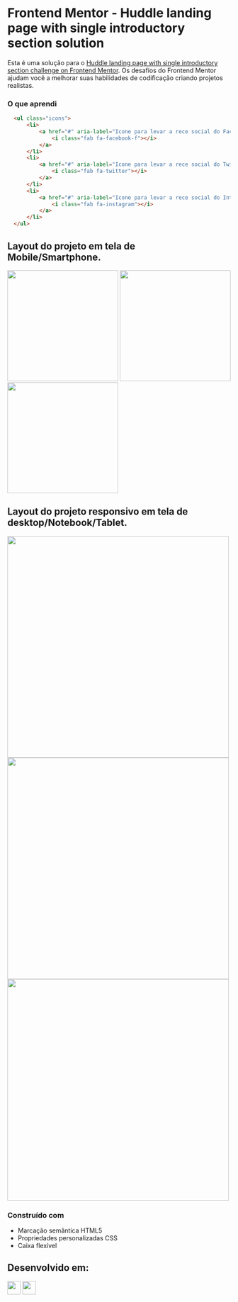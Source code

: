 # Frontend Mentor - Huddle landing page with single introductory section solution
Esta é uma solução para o [Huddle landing page with single introductory section challenge on Frontend Mentor](https://www.frontendmentor.io/challenges/huddle-landing-page-with-a-single-introductory-section-B_2Wvxgi0). Os desafios do Frontend Mentor ajudam você a melhorar suas habilidades de codificação criando projetos realistas.

### O que aprendi

```html
  <ul class="icons">
      <li>
          <a href="#" aria-label="Icone para levar a rece social do Facebook">
              <i class="fab fa-facebook-f"></i>
          </a>
      </li>
      <li>
          <a href="#" aria-label="Icone para levar a rece social do Twitter">
              <i class="fab fa-twitter"></i>
          </a>
      </li>
      <li>
          <a href="#" aria-label="Icone para levar a rece social do Intagram">
              <i class="fab fa-instagram"></i>
          </a>
      </li>
  </ul>
```

## Layout do projeto em tela de Mobile/Smartphone.

<img src="https://github.com/HumbertoFox/repository/assets/126817628/442e8880-dd66-4e53-9f83-47ebe740c8d2" width="250px"/>
<img src="https://github.com/HumbertoFox/repository/assets/126817628/a5122d66-dd46-46e3-881f-1ba0a99ed015" width="250px"/>
<img src="https://github.com/HumbertoFox/repository/assets/126817628/0d068868-baf7-489c-a5c1-9132c418605a" width="250px"/>

## Layout do projeto responsivo em tela de desktop/Notebook/Tablet.

<img src="https://github.com/HumbertoFox/repository/assets/126817628/f70fd8a7-ee7f-4001-876d-de8bb896703d" width="500px"/>
<img src="https://github.com/HumbertoFox/repository/assets/126817628/d82490fe-f8f8-4b67-9eee-872296688e2c" width="500px"/>
<img src="https://github.com/HumbertoFox/repository/assets/126817628/614496a0-6f23-46fd-be76-3f9a6ab66c1a" width="500px"/>

### Construído com
- Marcação semântica HTML5
- Propriedades personalizadas CSS
- Caixa flexível

## Desenvolvido em:
<div>
  <img src="https://cdn.jsdelivr.net/gh/devicons/devicon/icons/html5/html5-original.svg" width="30px"/>
  <img src="https://cdn.jsdelivr.net/gh/devicons/devicon/icons/css3/css3-original.svg" width="30px"/>
</div>
